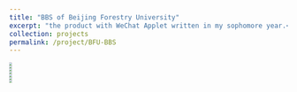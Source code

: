 ```yaml
---
title: "BBS of Beijing Forestry University"
excerpt: "the product with WeChat Applet written in my sophomore year.<br/><img src='/images/bfu-bbs/logo.png' height='200px' >"
collection: projects
permalink: /project/BFU-BBS
---
```


<image src="/images/bfu-bbs/ad-1.jpg" style="zoom:33%;" /><br />
<image src="/images/bfu-bbs/ad-2.jpg" style="zoom:33%;" /><br />
<image src="/images/bfu-bbs/ad-3.jpg" style="zoom:33%;" /><br />
<image src="/images/bfu-bbs/ad-4.jpg" style="zoom:33%;" /><br />
<image src="/images/bfu-bbs/ad-5.jpg" style="zoom:33%;" /><br />
<image src="/images/bfu-bbs/ad-6.jpg" style="zoom:33%;" /><br />
<image src="/images/bfu-bbs/ad-7.jpg" style="zoom:33%;" /><br />
